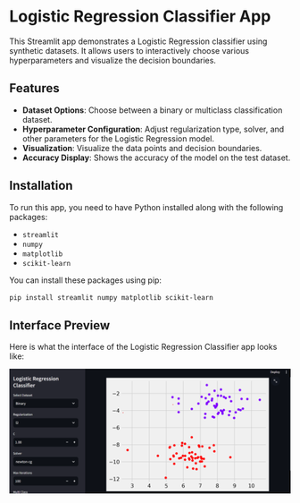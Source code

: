 # Logistic Regression Classifier App

This Streamlit app demonstrates a Logistic Regression classifier using synthetic datasets. It allows users to interactively choose various hyperparameters and visualize the decision boundaries.

## Features

- **Dataset Options**: Choose between a binary or multiclass classification dataset.
- **Hyperparameter Configuration**: Adjust regularization type, solver, and other parameters for the Logistic Regression model.
- **Visualization**: Visualize the data points and decision boundaries.
- **Accuracy Display**: Shows the accuracy of the model on the test dataset.

## Installation

To run this app, you need to have Python installed along with the following packages:

- `streamlit`
- `numpy`
- `matplotlib`
- `scikit-learn`

You can install these packages using pip:

```bash
pip install streamlit numpy matplotlib scikit-learn
```
## Interface Preview

Here is what the interface of the Logistic Regression Classifier app looks like:

![Logistic Regression Classifier Interface](output.png)
